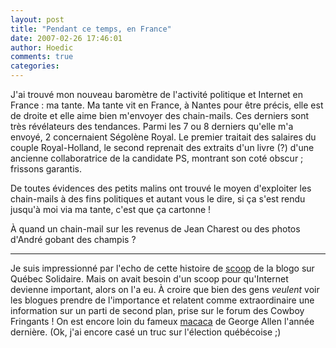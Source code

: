 ```yaml
---
layout: post
title: "Pendant ce temps, en France"
date: 2007-02-26 17:46:01
author: Hoedic
comments: true
categories: 
---
```



J'ai trouvé mon nouveau baromètre de l'activité politique et Internet en France : ma tante. Ma tante vit en France, à Nantes pour être précis, elle est de droite et elle aime bien m'envoyer des chain-mails. Ces derniers sont très révélateurs des tendances. Parmi les 7 ou 8 derniers qu'elle m'a envoyé, 2 concernaient Ségolène Royal. Le premier traitait des salaires du couple Royal-Holland, le second reprenait des extraits d'un livre (?) d'une ancienne collaboratrice de la candidate PS, montrant son coté obscur ; frissons garantis. 

De toutes évidences des petits malins ont trouvé le moyen d'exploiter les chain-mails à des fins politiques et autant vous le dire, si ça s'est rendu jusqu'à moi via ma tante, c'est que ça cartonne !

À quand un chain-mail sur les revenus de Jean Charest ou des photos d'André gobant des champis ?

***

Je suis impressionné par l'echo de cette histoire de [scoop](http://www.ledevoir.com/2007/02/26/132497.html) de la blogo sur Québec Solidaire. Mais on avait besoin d'un scoop pour qu'Internet devienne important, alors on l'a eu. À croire que bien des gens *veulent* voir les blogues prendre de l'importance et relatent comme extraordinaire une information sur un parti de second plan, prise sur le forum des Cowboy Fringants ! On est encore loin du fameux [macaca](http://www.youtube.com/watch?v=r90z0PMnKwI) de George Allen l'année dernière. (Ok, j'ai encore casé un truc sur l'élection québécoise ;)